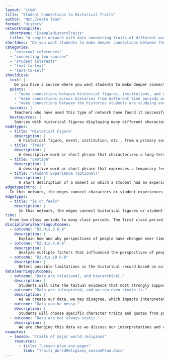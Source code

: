 ```yaml
---
layout: "item"
title: "Student Connections to Historical Traits"
author: "Net.Create Team"
format: "History"
networktemplate:
  shortname: "ExampleHistoryTraits"
  title: "A sample network with data connecting traits of different world religions"
shortdesc: "Do you want students to make deeper connections between themselves and a historical figure, or between historical figures in a reading?"
categories:
  - "external references"
  - "connecting two sources"
  - "student interests"
  - "text-to-text"
  - "text-to-self"
shouldiuse:
  text: |
    Do you have a source where you want students to make deeper connections between themselves and historical figures, or between historical figures in sources? If you want students to explore thematic connections between one or more historical sources and relate them to real-world student experiences, the 'Student Connections to Historical Traits' network template provides the opportunity to make text-to-self and text-to-text connections.
  points:
    - "make connections between historical figures, institutions, and events"
    - "make connections across histories from different time periods and geographies."
    - "make connections between the histories students are studying and their own experiences"
  success: |
    Teachers who have used this type of network have found it successful for helping students to learn about the traits of historical figures, institutions, and phenomenon, and make connections between different time periods and historical institutions.
  bestsources: |
    Sources with historical figures displaying many different character traits--both positive and negative. This activity can be especially helpful for integrating several different readings. Used across several sources, the network can help reinforce or differentiate change and continuity in historical norms.
nodetypes:
  - title: "Historical Figure"
    description: |
      A historical figure, event, institution, etc., from a primary source. For example, when reading about the Roman Empire, a character node might be Julius Caesar (the first Roman emperor).
  - title: "Trait"
    description: |
      A descriptive word or short phrase that characterizes a long-term behavioral, emotional or other trait. For example, Julius Caesar might be described as 'ambitious' in the primary source *The Gallic Wars*. Students might also include notes that further explain the Trait. For example, Julius Caesar's ambition can be seen in his goal to expand Roman Imperial territory.
  - title: "Emotion"
    description: |
      A descriptive word or short phrase that expresses a temporary feeling that happens at a specific moment in the primary source (i.e. an emotion is less long-term than a trait). For example, Julius Caesar describes anger at how the Gauls sacked parts of the Roman Empire but was not angry all the time.
  - title: "Student Experience (optional)"
    description: |
      A short description of a moment in which a student had an experience that aligns with something in the historical source. For example, a student whose ambition is to run a company might connect themselves to 'ambition'.
edgetypeintro: |
  In this network, the edges connect characters or student experiences to traits and emotions that describe the characters or the experience the student had.
edgetypes:
  - title: "is or feels"
    description: |
      In this network, the edges connect historical figures or student experiences to traits and emotions that describe the characters or the experience the student had.
time: |
  From two class periods to many class periods. The first class period gets students used to the network as they identify and enter historical data. Subsequent class periods provide time to revise/add additional historical figures, discuss the historical patterns students see and (for a many-class-period lesson plan) make comparisons across historical time periods and geographies where relevant.
disciplinarylearningoutcomes:
  - outcome: "D2.His.5.6-8"
    description: |
      Explain how and why perspectives of people have changed over time.
  - outcome: "D2.His.4.6-8"
    description: |
      Analyze multiple factors that influenced the perspectives of people during different historical eras.
  - outcome: "D2.His.10.6-8"
    description: |
      Detect possible limitations in the historical record based on evidence collected from different kinds of historical sources.
datalearningoutcomes:
  - outcome: "Data are relational, and hierarchical."
    description: |
      Students will cite the textual evidence that most strongly supports an analysis of what the text says explicitly as well as inferences drawn from the text, including identifying internal conflicts in the data collected from different kinds of historical sources.
  - outcome: "Data are interpreted, and we can even create it."
    description: |
      As we create our data, we may disagree, which impacts interpretation. We need to figure out how to resolve and interpret that.
  - outcome: "Data can be messy."
    description: |
      Students will choose specific character traits and quotes from primary sources and enter them into a network, allowing them to explore their and their peer's interpretation of historical figures' traits in the context of both the original narrative and the data their peers entered. Creating the network themselves can help them appreciate that all visualizations are created by someone with ideas, interests, and biases.
  - outcome: "Data are not always static."
    description: |
      We are changing this data as we discuss our interpretations and revise them.
examples:
  - lesson: "Traits of major world religions"
    resources:
      - title: "Lesson plan one-pager"
        link: "Traits_WorldReligions_LessonPlan.docx"
---
```

